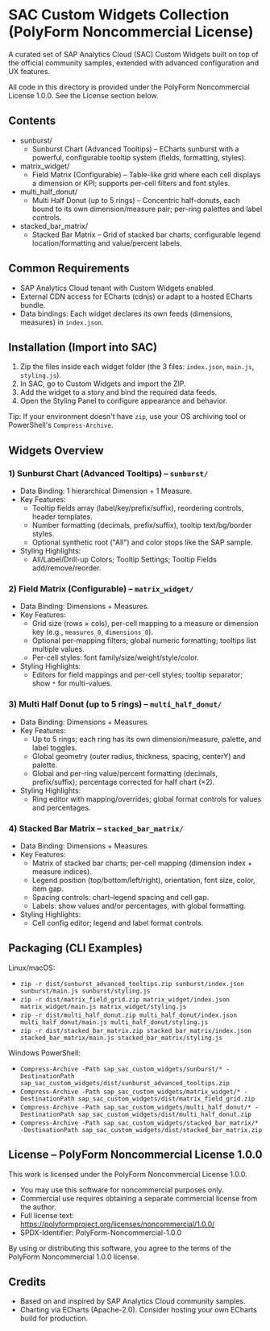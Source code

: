 # SAC Custom Widgets Collection (PolyForm Noncommercial License)

A curated set of SAP Analytics Cloud (SAC) Custom Widgets built on top of the official community samples, extended with advanced configuration and UX features.

All code in this directory is provided under the PolyForm Noncommercial License 1.0.0. See the License section below.

## Contents

- sunburst/
  - Sunburst Chart (Advanced Tooltips) – ECharts sunburst with a powerful, configurable tooltip system (fields, formatting, styles).
- matrix_widget/
  - Field Matrix (Configurable) – Table-like grid where each cell displays a dimension or KPI; supports per-cell filters and font styles.
- multi_half_donut/
  - Multi Half Donut (up to 5 rings) – Concentric half-donuts, each bound to its own dimension/measure pair; per-ring palettes and label controls.
- stacked_bar_matrix/
  - Stacked Bar Matrix – Grid of stacked bar charts, configurable legend location/formatting and value/percent labels.

## Common Requirements

- SAP Analytics Cloud tenant with Custom Widgets enabled.
- External CDN access for ECharts (cdnjs) or adapt to a hosted ECharts bundle.
- Data bindings: Each widget declares its own feeds (dimensions, measures) in `index.json`.

## Installation (Import into SAC)

1. Zip the files inside each widget folder (the 3 files: `index.json`, `main.js`, `styling.js`).
2. In SAC, go to Custom Widgets and import the ZIP.
3. Add the widget to a story and bind the required data feeds.
4. Open the Styling Panel to configure appearance and behavior.

Tip: If your environment doesn't have `zip`, use your OS archiving tool or PowerShell's `Compress-Archive`.

## Widgets Overview

### 1) Sunburst Chart (Advanced Tooltips) – `sunburst/`
- Data Binding: 1 hierarchical Dimension + 1 Measure.
- Key Features:
  - Tooltip fields array (label/key/prefix/suffix), reordering controls, header templates.
  - Number formatting (decimals, prefix/suffix), tooltip text/bg/border styles.
  - Optional synthetic root ("All") and color stops like the SAP sample.
- Styling Highlights:
  - All/Label/Drill-up Colors; Tooltip Settings; Tooltip Fields add/remove/reorder.

### 2) Field Matrix (Configurable) – `matrix_widget/`
- Data Binding: Dimensions + Measures.
- Key Features:
  - Grid size (rows × cols), per-cell mapping to a measure or dimension key (e.g., `measures_0`, `dimensions_0`).
  - Optional per-mapping filters; global numeric formatting; tooltips list multiple values.
  - Per-cell styles: font family/size/weight/style/color.
- Styling Highlights:
  - Editors for field mappings and per-cell styles; tooltip separator; show `*` for multi-values.

### 3) Multi Half Donut (up to 5 rings) – `multi_half_donut/`
- Data Binding: Dimensions + Measures.
- Key Features:
  - Up to 5 rings; each ring has its own dimension/measure, palette, and label toggles.
  - Global geometry (outer radius, thickness, spacing, centerY) and palette.
  - Global and per-ring value/percent formatting (decimals, prefix/suffix); percentage corrected for half chart (×2).
- Styling Highlights:
  - Ring editor with mapping/overrides; global format controls for values and percentages.

### 4) Stacked Bar Matrix – `stacked_bar_matrix/`
- Data Binding: Dimensions + Measures.
- Key Features:
  - Matrix of stacked bar charts; per-cell mapping (dimension index + measure indices).
  - Legend position (top/bottom/left/right), orientation, font size, color, item gap.
  - Spacing controls: chart–legend spacing and cell gap.
  - Labels: show values and/or percentages, with global formatting.
- Styling Highlights:
  - Cell config editor; legend and label format controls.

## Packaging (CLI Examples)

Linux/macOS:
- `zip -r dist/sunburst_advanced_tooltips.zip sunburst/index.json sunburst/main.js sunburst/styling.js`
- `zip -r dist/matrix_field_grid.zip matrix_widget/index.json matrix_widget/main.js matrix_widget/styling.js`
- `zip -r dist/multi_half_donut.zip multi_half_donut/index.json multi_half_donut/main.js multi_half_donut/styling.js`
- `zip -r dist/stacked_bar_matrix.zip stacked_bar_matrix/index.json stacked_bar_matrix/main.js stacked_bar_matrix/styling.js`

Windows PowerShell:
- `Compress-Archive -Path sap_sac_custom_widgets/sunburst/* -DestinationPath sap_sac_custom_widgets/dist/sunburst_advanced_tooltips.zip`
- `Compress-Archive -Path sap_sac_custom_widgets/matrix_widget/* -DestinationPath sap_sac_custom_widgets/dist/matrix_field_grid.zip`
- `Compress-Archive -Path sap_sac_custom_widgets/multi_half_donut/* -DestinationPath sap_sac_custom_widgets/dist/multi_half_donut.zip`
- `Compress-Archive -Path sap_sac_custom_widgets/stacked_bar_matrix/* -DestinationPath sap_sac_custom_widgets/dist/stacked_bar_matrix.zip`

## License – PolyForm Noncommercial License 1.0.0

This work is licensed under the PolyForm Noncommercial License 1.0.0.

- You may use this software for noncommercial purposes only.
- Commercial use requires obtaining a separate commercial license from the author.
- Full license text: https://polyformproject.org/licenses/noncommercial/1.0.0/
- SPDX-Identifier: PolyForm-Noncommercial-1.0.0

By using or distributing this software, you agree to the terms of the PolyForm Noncommercial 1.0.0 license.

## Credits

- Based on and inspired by SAP Analytics Cloud community samples.
- Charting via ECharts (Apache-2.0). Consider hosting your own ECharts build for production.
